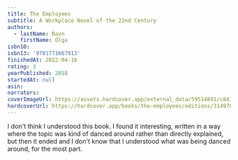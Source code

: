 ```yaml
---
title: The Employees
subtitle: A Workplace Novel of the 22nd Century
authors:
  - lastName: Ravn
    firstName: Olga
isbn10:
isbn13: '9781771667913'
finishedAt: 2022-04-16
rating: 3
yearPublished: 2018
startedAt: null
asin:
narrators:
coverImageUrl: https://assets.hardcover.app/external_data/59514891/c84112ee3cffbbe6887be7d6aabe2d5f5299b109.jpeg
hardcoverUrl: https://hardcover.app/books/the-employees/editions/31497063
---
```


I don't think I understood this book. I found it interesting, written in a way where the topic was kind of danced around rather than directly explained, but then it ended and I don't know that I understood what was being danced around, for the most part.
